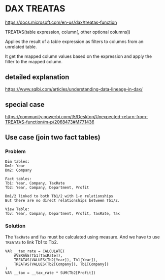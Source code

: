 # DAX TREATAS

https://docs.microsoft.com/en-us/dax/treatas-function

TREATAS(table expression, column[, other optional columns])

Applies the result of a table expression as filters to columns from an unrelated table.

It get the mapped column values based on the expression and apply the filter to the mapped column.

## detailed explanation
https://www.sqlbi.com/articles/understanding-data-lineage-in-dax/

## special case
https://community.powerbi.com/t5/Desktop/Unexpected-return-from-TREATAS-function/m-p/2068473#M771436

## Use case (join two fact tables)
### Problem
```
Dim tables:
Dm1: Year
Dm2: Company

Fact tables:
Tb1: Year, Company, TaxRate
Tb2: Year, Company, Department, Profit

Dm1/2 linked to both Tb1/2 with 1-n relationships
But there are no direct relationships between Tb1/2.

View Table:
Tbv: Year, Company, Department, Profit, TaxRate, Tax
```

### Solution
The `TaxRate` and `Tax` must be calculated using measure. And we have to use `TREATAS` to link Tb1 to Tb2.
```
VAR __tax_rate = CALCULATE(
    AVERAGE(Tb1[TaxRate]),
    TREATAS(VALUES(Tb2[Year]), Tb1[Year]),
    TREATAS(VALUES(Tb2[Company]), Tb1[Company])
)
VAR __tax = __tax_rate * SUM(Tb2[Profit])
```
